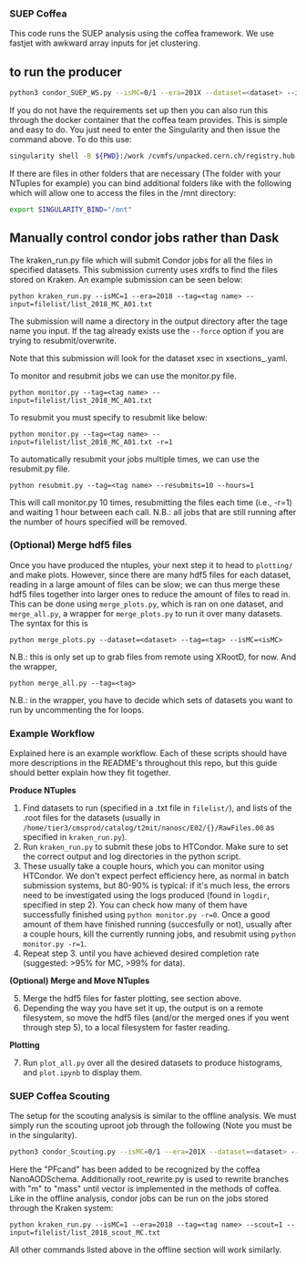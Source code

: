 ### SUEP Coffea

This code runs the SUEP analysis using the coffea framework. We use fastjet with awkward array inputs for jet clustering.

## to run the producer

```bash
python3 condor_SUEP_WS.py --isMC=0/1 --era=201X --dataset=<dataset> --infile=XXX.root
```

If you do not have the requirements set up then you can also run this through the docker container that the coffea team provides. This is simple and easy to do. You just need to enter the Singularity and then issue the command above. To do this use:

```bash
singularity shell -B ${PWD}:/work /cvmfs/unpacked.cern.ch/registry.hub.docker.com/coffeateam/coffea-dask:latest
```

If there are files in other folders that are necessary (The folder with your NTuples for example) you can bind additional folders like with the following which will allow one to access the files in the /mnt directory:

```bash
export SINGULARITY_BIND="/mnt"
```
  
## Manually control condor jobs rather than Dask

The kraken_run.py file which will submit Condor jobs for all the files in specified datasets. This submission currenty uses xrdfs to find the files stored on Kraken. An example submission can be seen below:

```
python kraken_run.py --isMC=1 --era=2018 --tag=<tag name> --input=filelist/list_2018_MC_A01.txt 
```
The submission will name a directory in the output directory after the tage name you input. If the tag already exists use the ```--force``` option if you are trying to resubmit/overwrite.

Note that this submission will look for the dataset xsec in xsections_<era>.yaml.
  
To monitor and resubmit jobs we can use the monitor.py file. 
  
```
python monitor.py --tag=<tag name> --input=filelist/list_2018_MC_A01.txt
```
To resubmit you must specify to resubmit like below:

```
python monitor.py --tag=<tag name> --input=filelist/list_2018_MC_A01.txt -r=1 
```
To automatically resubmit your jobs multiple times, we can use the resubmit.py file.
```
python resubmit.py --tag=<tag name> --resubmits=10 --hours=1
```
This will call monitor.py 10 times, resubmitting the files each time (i.e., -r=1) and waiting 1 hour between each call. N.B.: all jobs that are still running after the number of hours specified will be removed.
  
  
### (Optional) Merge hdf5 files
Once you have produced the ntuples, your next step it to head to `plotting/` and make plots. However, since there are many hdf5 files for each dataset, reading in a large amount of files can be slow; we can thus merge these hdf5 files together into larger ones to reduce the amount of files to read in. This can be done using `merge_plots.py`, which is ran on one dataset, and `merge_all.py`, a wrapper for `merge_plots.py` to run it over many datasets. The syntax for this is
```
python merge_plots.py --dataset=<dataset> --tag=<tag> --isMC=<isMC>
```
N.B.: this is only set up to grab files from remote using XRootD, for now.
And the wrapper,
```
python merge_all.py --tag=<tag>
```
N.B.: in the wrapper, you have to decide which sets of datasets you want to run by uncommenting the for loops.
  
### Example Workflow
Explained here is an example workflow. Each of these scripts should have more descriptions in the README's throughout this repo, but this guide should better explain how they fit together. 
  
**Produce NTuples**

  1. Find datasets to run (specified in a .txt file in `filelist/`), and lists of the .root files for the datasets (usually in `/home/tier3/cmsprod/catalog/t2mit/nanosc/E02/{}/RawFiles.00` as specified in `kraken_run.py`).
2. Run `kraken_run.py` to submit these jobs to HTCondor. Make sure to set the correct output and log directories in the python script.
3. These usually take a couple hours, which you can monitor using HTCondor. We don't expect perfect efficiency here, as normal in batch submission systems, but 80-90% is typical: if it's much less, the errors need to be investigated using the logs produced (found in `logdir`, specified in step 2). You can check how many of them have successfully finished using `python monitor.py -r=0`. Once a good amount of them have finished running (succesfully or not), usually after a couple hours, kill the currently running jobs, and resubmit using `python monitor.py -r=1`.
4. Repeat step 3. until you have achieved desired completion rate (suggested: >95% for MC, >99% for data).
  
**(Optional) Merge and Move NTuples**

5. Merge the hdf5 files for faster plotting, see section above.
6. Depending the way you have set it up, the output is on a remote filesystem, so move the hdf5 files (and/or the merged ones if you went through step 5), to a local filesystem for faster reading.
  
**Plotting**

7. Run `plot_all.py` over all the desired datasets to produce histograms, and `plot.ipynb` to display them.
  
### SUEP Coffea Scouting
 
The setup for the scouting analysis is similar to the offline analysis. We must simply run the scouting uproot job through the following (Note you must be in the singularity).
  
```bash
python3 condor_Scouting.py --isMC=0/1 --era=201X --dataset=<dataset> --infile=XXX.root
```
  
Here the "PFcand" has been added to be recognized by the coffea NanoAODSchema. Additionally root_rewrite.py is used to rewrite branches with "m" to "mass" until vector is implemented in the methods of coffea. Like in the offline analysis, condor jobs can be run on the jobs stored through the Kraken system:
  
```
python kraken_run.py --isMC=1 --era=2018 --tag=<tag name> --scout=1 --input=filelist/list_2018_scout_MC.txt 
```
 
All other commands listed above in the offline section will work similarly.
